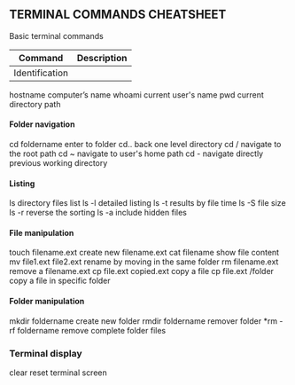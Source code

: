 ## TERMINAL COMMANDS CHEATSHEET

Basic terminal commands

| Command | Description |
|---------|-------------|
|     Identification    |
   <tr>
        <td>hostname</td>
        <td>computer’s name</td>
    </tr>
    <tr>
        <td>whoami</td>
        <td>current user's name</td>
    </tr>
    <tr>
        <td>pwd</td>
        <td>current directory path</td>
    </tr>
                                                    <tr>
                                                        <td></td>
                                                        <td><h4>Folder navigation</h4></td>
                                                    </tr>
    <tr>
        <td>cd foldername</td>
        <td>enter to folder</td>
    </tr>
    <tr>
        <td>cd..</td>
        <td>back one level directory</td>
    </tr>
    <tr>
        <td>cd /</td>
        <td>navigate to the root path</td>
    </tr>
    <tr>
        <td>cd ~</td>
        <td>navigate to user's home path</td>
    </tr>
    <tr>
        <td>cd -</td>
        <td>navigate directly previous working directory</td>
    </tr>
                                                    <tr>
                                                        <td></td>
                                                        <td><h4>Listing</h4></td>
                                                    </tr>
    <tr>
        <td>ls</td>
        <td>directory files list</td>
    </tr>
    <tr>
        <td>ls -l</td>
        <td>detailed listing</td>
    </tr>
    <tr>
        <td>ls -t</td>
        <td>results by file time</td>
    </tr>
    <tr>
        <td>ls -S</td>
        <td>file size</td>
    </tr>
    <tr>
        <td>ls -r</td>
        <td>reverse the sorting</td>
    </tr>
    <tr>
        <td>ls -a</td>
        <td>include hidden files</td>
    </tr>
                                                    <tr>
                                                        <td></td>
                                                        <td><h4>File manipulation</h4></td>
                                                    </tr>
    <tr>
        <td>touch filename.ext</td>
        <td>create new filename.ext</td>
    </tr>
    <tr>
        <td>cat filename</td>
        <td>show file content</td>
    </tr>
    <tr>
        <td>mv file1.ext file2.ext</td>
        <td>rename by moving in the same folder</td>
    </tr>
    <tr>
        <td>rm filename.ext</td>
        <td>remove a filename.ext</td>
    </tr>
    <tr>
        <td>cp file.ext copied.ext</td>
        <td>copy a file</td>
    </tr>
    <tr>
        <td>cp file.ext /folder</td>
        <td>copy a file in specific folder</td>
    </tr>
                                                    <tr>
                                                        <td></td>
                                                        <td><h4>Folder manipulation</h4></td>
                                                    </tr>
    <tr>
        <td>mkdir foldername</td>
        <td>create new folder</td>
    </tr>
    <tr>
        <td>rmdir foldername</td>
        <td>remover folder</td>
    </tr>
    <tr>
        <td>*rm -rf foldername</td>
        <td>remove complete folder files</td>
    </tr>
                                                    <tr>
                                                        <td></td>
                                                        <td><h3>Terminal display</h3></td>
                                                    </tr>
    <tr>
        <td>clear</td>
        <td>reset terminal screen</td>
    </tr>

</table>
